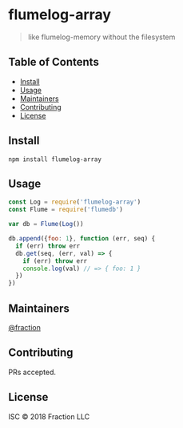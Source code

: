 # flumelog-array

> like flumelog-memory without the filesystem

## Table of Contents

- [Install](#install)
- [Usage](#usage)
- [Maintainers](#maintainers)
- [Contributing](#contributing)
- [License](#license)

## Install

```
npm install flumelog-array
```

## Usage

```js
const Log = require('flumelog-array')
const Flume = require('flumedb')

var db = Flume(Log())

db.append({foo: 1}, function (err, seq) {
  if (err) throw err
  db.get(seq, (err, val) => {
    if (err) throw err
    console.log(val) // => { foo: 1 }
  })
})
```

## Maintainers

[@fraction](https://github.com/fraction)

## Contributing

PRs accepted.

## License

ISC © 2018 Fraction LLC

